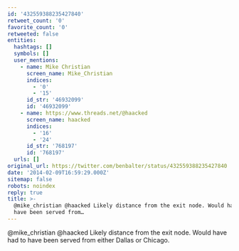 ```yaml
---
id: '432559388235427840'
retweet_count: '0'
favorite_count: '0'
retweeted: false
entities:
  hashtags: []
  symbols: []
  user_mentions:
    - name: Mike Christian
      screen_name: Mike_Christian
      indices:
        - '0'
        - '15'
      id_str: '46932099'
      id: '46932099'
    - name: https://www.threads.net/@haacked
      screen_name: haacked
      indices:
        - '16'
        - '24'
      id_str: '768197'
      id: '768197'
  urls: []
original_url: https://twitter.com/benbalter/status/432559388235427840
date: '2014-02-09T16:59:29.000Z'
sitemap: false
robots: noindex
reply: true
title: >-
  @mike_christian @haacked Likely distance from the exit node. Would have had to
  have been served from…
---
```


@mike_christian @haacked Likely distance from the exit node. Would have had to have been served from either Dallas or Chicago.